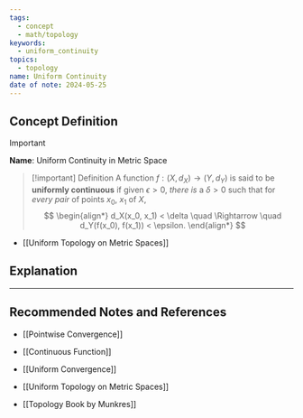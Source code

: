 ```yaml
---
tags:
  - concept
  - math/topology
keywords:
  - uniform_continuity
topics:
  - topology
name: Uniform Continuity
date of note: 2024-05-25
---
```


## Concept Definition

>[!important]
>**Name**: Uniform Continuity in Metric Space


>[!important] Definition
>A function $f: (X, d_X) \rightarrow (Y, d_Y)$ is said to be **uniformly continuous** if given $\epsilon > 0$, *there is* a $\delta > 0$ such that for *every pair* of points $x_0$, $x_1$ of $X$,
>$$
> \begin{align*}
> d_X(x_0, x_1) < \delta \quad \Rightarrow \quad d_Y(f(x_0), f(x_1)) < \epsilon. 
> \end{align*}
>$$ 

- [[Uniform Topology on Metric Spaces]]

## Explanation





-----------
##  Recommended Notes and References

- [[Pointwise Convergence]]

- [[Continuous Function]]
- [[Uniform Convergence]]
- [[Uniform Topology on Metric Spaces]]

- [[Topology Book by Munkres]]
